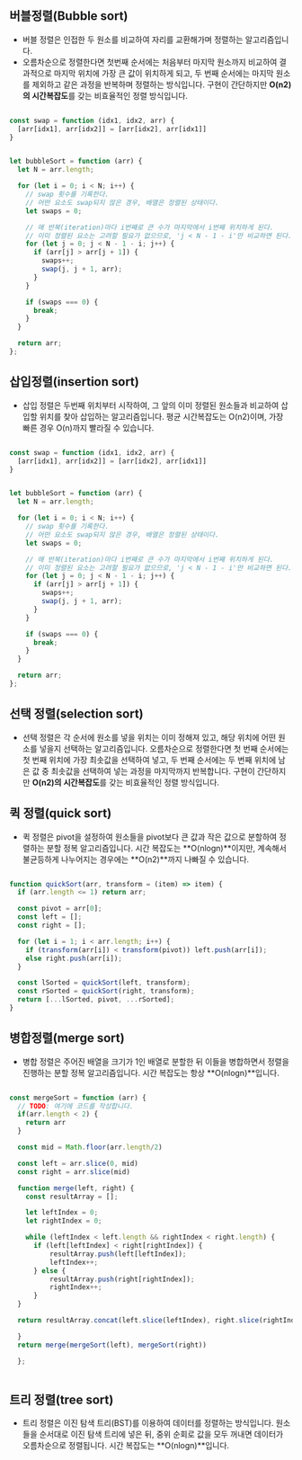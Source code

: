 

## 버블정렬(Bubble sort)

- 버블 정렬은 인접한 두 원소를 비교하여 자리를 교환해가며 정렬하는 알고리즘입니다.
- 오름차순으로 정렬한다면 첫번째 순서에는 처음부터 마지막 원소까지 비교하여 결과적으로 마지막 위치에 가장 큰 값이 위치하게 되고, 두 번째 순서에는 마지막 원소를 제외하고 같은 과정을 반복하며 정렬하는 방식입니다. 구현이 간단하지만 **O(n2)의 시간복잡도**를 갖는 비효율적인 정렬 방식입니다.

```js

const swap = function (idx1, idx2, arr) {
  [arr[idx1], arr[idx2]] = [arr[idx2], arr[idx1]]
}


let bubbleSort = function (arr) {
  let N = arr.length;

  for (let i = 0; i < N; i++) {
    // swap 횟수를 기록한다.
    // 어떤 요소도 swap되지 않은 경우, 배열은 정렬된 상태이다.
    let swaps = 0;

    // 매 반복(iteration)마다 i번째로 큰 수가 마지막에서 i번째 위치하게 된다.
    // 이미 정렬된 요소는 고려할 필요가 없으므로, 'j < N - 1 - i'만 비교하면 된다.
    for (let j = 0; j < N - 1 - i; j++) {
      if (arr[j] > arr[j + 1]) {
        swaps++;
        swap(j, j + 1, arr);
      }
    }

    if (swaps === 0) {
      break;
    }
  }

  return arr;
};

```

## 삽입정렬(insertion sort)

- 삽입 정렬은 두번째 위치부터 시작하여, 그 앞의 이미 정렬된 원소들과 비교하여 삽입할 위치를 찾아 삽입하는 알고리즘입니다. 평균 시간복잡도는 O(n2)이며, 가장 빠른 경우 O(n)까지 빨라질 수 있습니다.


```js

const swap = function (idx1, idx2, arr) {
  [arr[idx1], arr[idx2]] = [arr[idx2], arr[idx1]]
}


let bubbleSort = function (arr) {
  let N = arr.length;

  for (let i = 0; i < N; i++) {
    // swap 횟수를 기록한다.
    // 어떤 요소도 swap되지 않은 경우, 배열은 정렬된 상태이다.
    let swaps = 0;

    // 매 반복(iteration)마다 i번째로 큰 수가 마지막에서 i번째 위치하게 된다.
    // 이미 정렬된 요소는 고려할 필요가 없으므로, 'j < N - 1 - i'만 비교하면 된다.
    for (let j = 0; j < N - 1 - i; j++) {
      if (arr[j] > arr[j + 1]) {
        swaps++;
        swap(j, j + 1, arr);
      }
    }

    if (swaps === 0) {
      break;
    }
  }

  return arr;
};
```

## 선택 정렬(selection sort)
- 선택 정렬은 각 순서에 원소를 넣을 위치는 이미 정해져 있고, 해당 위치에 어떤 원소를 넣을지 선택하는 알고리즘입니다. 오름차순으로 정렬한다면 첫 번째 순서에는 첫 번째 위치에 가장 최솟값을 선택하여 넣고, 두 번째 순서에는 두 번째 위치에 남은 값 중 최솟값을 선택하여 넣는 과정을 마지막까지 반복합니다. 구현이 간단하지만 **O(n2)의 시간복잡도**를 갖는 비효율적인 정렬 방식입니다.



## 퀵 정렬(quick sort)
- 퀵 정렬은 pivot을 설정하여 원소들을 pivot보다 큰 값과 작은 값으로 분할하여 정렬하는 분할 정복 알고리즘입니다. 시간 복잡도는 **O(nlogn)**이지만, 계속해서 불균등하게 나누어지는 경우에는 **O(n2)**까지 나빠질 수 있습니다.

```js

function quickSort(arr, transform = (item) => item) {
  if (arr.length <= 1) return arr;

  const pivot = arr[0];
  const left = [];
  const right = [];

  for (let i = 1; i < arr.length; i++) {
    if (transform(arr[i]) < transform(pivot)) left.push(arr[i]);
    else right.push(arr[i]);
  }

  const lSorted = quickSort(left, transform);
  const rSorted = quickSort(right, transform);
  return [...lSorted, pivot, ...rSorted];
}

```

## 병합정렬(merge sort)
- 병합 정렬은 주어진 배열을 크기가 1인 배열로 분할한 뒤 이들을 병합하면서 정렬을 진행하는 분할 정복 알고리즘입니다. 시간 복잡도는 항상 **O(nlogn)**입니다.

```js

const mergeSort = function (arr) {
  // TODO: 여기에 코드를 작성합니다.
  if(arr.length < 2) {
    return arr
  }

  const mid = Math.floor(arr.length/2)

  const left = arr.slice(0, mid)
  const right = arr.slice(mid)

  function merge(left, right) {
    const resultArray = [];

    let leftIndex = 0;
    let rightIndex = 0;

    while (leftIndex < left.length && rightIndex < right.length) {
      if (left[leftIndex] < right[rightIndex]) {
          resultArray.push(left[leftIndex]);
          leftIndex++;
      } else {
          resultArray.push(right[rightIndex]);
          rightIndex++;
      }
  }

  return resultArray.concat(left.slice(leftIndex), right.slice(rightIndex))

  }
  return merge(mergeSort(left), mergeSort(right))

  };
  
```

## 트리 정렬(tree sort)
- 트리 정렬은 이진 탐색 트리(BST)를 이용하여 데이터를 정렬하는 방식입니다. 원소들을 순서대로 이진 탐색 트리에 넣은 뒤, 중위 순회로 값을 모두 꺼내면 데이터가 오름차순으로 정렬됩니다. 시간 복잡도는 **O(nlogn)**입니다.
